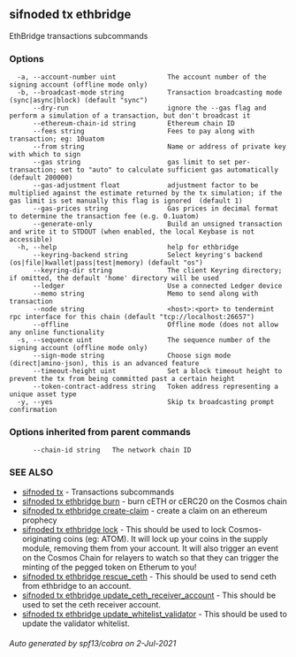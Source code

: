 ## sifnoded tx ethbridge

EthBridge transactions subcommands

### Options

```
  -a, --account-number uint             The account number of the signing account (offline mode only)
  -b, --broadcast-mode string           Transaction broadcasting mode (sync|async|block) (default "sync")
      --dry-run                         ignore the --gas flag and perform a simulation of a transaction, but don't broadcast it
      --ethereum-chain-id string        Ethereum chain ID
      --fees string                     Fees to pay along with transaction; eg: 10uatom
      --from string                     Name or address of private key with which to sign
      --gas string                      gas limit to set per-transaction; set to "auto" to calculate sufficient gas automatically (default 200000)
      --gas-adjustment float            adjustment factor to be multiplied against the estimate returned by the tx simulation; if the gas limit is set manually this flag is ignored  (default 1)
      --gas-prices string               Gas prices in decimal format to determine the transaction fee (e.g. 0.1uatom)
      --generate-only                   Build an unsigned transaction and write it to STDOUT (when enabled, the local Keybase is not accessible)
  -h, --help                            help for ethbridge
      --keyring-backend string          Select keyring's backend (os|file|kwallet|pass|test|memory) (default "os")
      --keyring-dir string              The client Keyring directory; if omitted, the default 'home' directory will be used
      --ledger                          Use a connected Ledger device
      --memo string                     Memo to send along with transaction
      --node string                     <host>:<port> to tendermint rpc interface for this chain (default "tcp://localhost:26657")
      --offline                         Offline mode (does not allow any online functionality
  -s, --sequence uint                   The sequence number of the signing account (offline mode only)
      --sign-mode string                Choose sign mode (direct|amino-json), this is an advanced feature
      --timeout-height uint             Set a block timeout height to prevent the tx from being committed past a certain height
      --token-contract-address string   Token address representing a unique asset type
  -y, --yes                             Skip tx broadcasting prompt confirmation
```

### Options inherited from parent commands

```
      --chain-id string   The network chain ID
```

### SEE ALSO

* [sifnoded tx](sifnoded_tx.md)	 - Transactions subcommands
* [sifnoded tx ethbridge burn](sifnoded_tx_ethbridge_burn.md)	 - burn cETH or cERC20 on the Cosmos chain
* [sifnoded tx ethbridge create-claim](sifnoded_tx_ethbridge_create-claim.md)	 - create a claim on an ethereum prophecy
* [sifnoded tx ethbridge lock](sifnoded_tx_ethbridge_lock.md)	 - This should be used to lock Cosmos-originating coins (eg: ATOM). It will lock up your coins in the supply module, removing them from your account. It will also trigger an event on the Cosmos Chain for relayers to watch so that they can trigger the minting of the pegged token on Etherum to you!
* [sifnoded tx ethbridge rescue_ceth](sifnoded_tx_ethbridge_rescue_ceth.md)	 - This should be used to send ceth from ethbridge to an account.
* [sifnoded tx ethbridge update_ceth_receiver_account](sifnoded_tx_ethbridge_update_ceth_receiver_account.md)	 - This should be used to set the ceth receiver account.
* [sifnoded tx ethbridge update_whitelist_validator](sifnoded_tx_ethbridge_update_whitelist_validator.md)	 - This should be used to update the validator whitelist.

###### Auto generated by spf13/cobra on 2-Jul-2021
